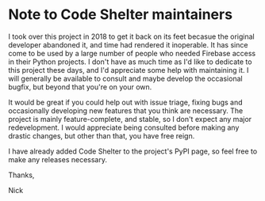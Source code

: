 # Note to Code Shelter maintainers

I took over this project in 2018 to get it back on its feet becasue the original
developer abandoned it, and time had rendered it inoperable. It has since come to be
used by a large number of people who needed Firebase access in their Python projects.
I don't have as much time as I'd like to dedicate to this project these days, 
and I'd appreciate some help with maintaining it. I will generally be available 
to consult and maybe develop the occasional bugfix, but beyond that you're on your own.

It would be great if you could help out with issue triage, fixing bugs and
occasionally developing new features that you think are necessary. The project
is mainly feature-complete, and stable, so I don't expect any major redevelopment.
I would appreciate being consulted before making any drastic changes, but other than
that, you have free reign.

I have already added Code Shelter to the project's PyPI page, so feel free to
make any releases necessary.

Thanks,

Nick
